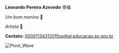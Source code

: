 


**Leonardo Pereira Azevedo**   幸福  

_Um bom menino_ 👾

_Artista_ 💫

**Contato:** 00001134312015sp@al.educacao.sp.gov.br



![Pivot_Wave](https://github.com/user-attachments/assets/22cb4283-9ee9-4f90-8b35-d3d25adefd13)


